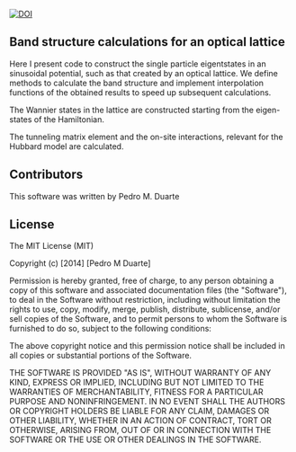 [![DOI](https://zenodo.org/badge/5859/PedroMDuarte/thesis-lattice.png)](http://dx.doi.org/10.5281/zenodo.11612)

## Band structure calculations for an optical lattice

Here I present code to construct the single particle eigentstates in an 
sinusoidal potential, such as that created by an optical lattice.  We define
methods to calculate the band structure and implement interpolation functions
of the obtained results to speed up subsequent calculations.  

The Wannier states in the lattice are constructed starting from the eigen-
states of the Hamiltonian.

The tunneling matrix element and the on-site interactions, relevant for the 
Hubbard model are calculated.  

## Contributors

This software was written by Pedro M. Duarte

## License

The MIT License (MIT)

Copyright (c) [2014] [Pedro M Duarte]

Permission is hereby granted, free of charge, to any person obtaining a copy
of this software and associated documentation files (the "Software"), to deal
in the Software without restriction, including without limitation the rights
to use, copy, modify, merge, publish, distribute, sublicense, and/or sell
copies of the Software, and to permit persons to whom the Software is
furnished to do so, subject to the following conditions:

The above copyright notice and this permission notice shall be included in all
copies or substantial portions of the Software.

THE SOFTWARE IS PROVIDED "AS IS", WITHOUT WARRANTY OF ANY KIND, EXPRESS OR
IMPLIED, INCLUDING BUT NOT LIMITED TO THE WARRANTIES OF MERCHANTABILITY,
FITNESS FOR A PARTICULAR PURPOSE AND NONINFRINGEMENT. IN NO EVENT SHALL THE
AUTHORS OR COPYRIGHT HOLDERS BE LIABLE FOR ANY CLAIM, DAMAGES OR OTHER
LIABILITY, WHETHER IN AN ACTION OF CONTRACT, TORT OR OTHERWISE, ARISING FROM,
OUT OF OR IN CONNECTION WITH THE SOFTWARE OR THE USE OR OTHER DEALINGS IN THE
SOFTWARE.



